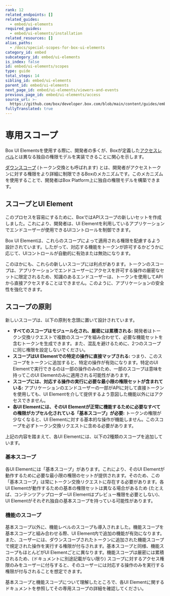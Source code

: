 ```yaml
---
rank: 12
related_endpoints: []
related_guides:
  - embed/ui-elements
required_guides:
  - embed/ui-elements/installation
related_resources: []
alias_paths:
  - /docs/special-scopes-for-box-ui-elements
category_id: embed
subcategory_id: embed/ui-elements
is_index: false
id: embed/ui-elements/scopes
type: guide
total_steps: 14
sibling_id: embed/ui-elements
parent_id: embed/ui-elements
next_page_id: embed/ui-elements/viewers-and-events
previous_page_id: embed/ui-elements/access
source_url: >-
  https://github.com/box/developer.box.com/blob/main/content/guides/embed/ui-elements/scopes.md
fullyTranslated: true
---
```

# 専用スコープ

Box UI Elementsを使用する際に、開発者の多くが、Boxが定義した[アクセスレベル][acl]とは異なる独自の権限モデルを実装できることに関心を示します。

[ダウンスコープ][downscoping] (トークン交換とも呼ばれます) とは、開発者がアクセストークンに対する権限をより詳細に制限できるBoxのメカニズムです。このメカニズムを使用することで、開発者はBox Platform上に独自の権限モデルを構築できます。

## スコープとUI Element

このプロセスを容易にするために、BoxではAPIスコープの新しいセットを作成しました。これにより、開発者は、UI Elementを利用しているアプリケーションでエンドユーザーが使用できるUIコントロールを制御できます。

Box UI Elementは、これらのスコープによって適用される権限を配慮するよう設計されています。したがって、対応する機能をトークンが許可するかどうかに応じて、UIコントロールが自動的に有効または無効になります。

このほかにも、これらの新しいスコープには利点があります。トークンのスコープは、アプリケーションでエンドユーザーにアクセスを許可する操作の厳密なセットに限定されるため、知識のあるエンドユーザーは、トークンを使用してAPIから直接アクセスすることはできません。このように、アプリケーションの安全性を強化できます。

## スコープの原則

新しいスコープは、以下の原則を念頭に置いて設計されています。

* **すべてのスコープはモジュール化され、厳密には累積される:** 開発者はトークン交換リクエストで複数のスコープを組み合わせて、必要な機能セットを含むトークンを生成できます。また、混乱を避けるために、2つのスコープに同じ権限を設定しないでください。
* **スコープはUI Elementでの特定の操作に直接マップされる:** つまり、このスコープをトークンに追加すると、特定の操作が有効になります。特定のUI Elementで実行できるのは一部の操作のみのため、一部のスコープは意味を持ってこのUI Elementのみに適用される可能性があります。
* **スコープには、対応する操作の実行に必要な最小限の権限セットが含まれている:** アプリケーションのエンドユーザーの一部がAPIに対して直接トークンを使用しても、UI Elementを介して提供するよう意図した機能以外にはアクセスできません。
* **各UI Elementには、そのUI Elementが正常に機能するために必要なすべての権限がカプセル化されている「基本スコープ」が必要:** トークンの権限が少なくなると、UI Elementに対する基本的な操作が機能しません。このスコープを必ずトークン交換リクエストに含める必要があります。

上記の内容を踏まえて、各UI Elementには、以下の2種類のスコープを追加しています。

### 基本スコープ

各UI Elementには「基本スコープ」があります。これにより、そのUI Elementが動作するために必要な最小限の権限のセットが提供されます。そのため、この「基本スコープ」は常にトークン交換リクエストに存在する必要があります。各UI Elementが動作するための基本の権限セットは異なる場合があるため (たとえば、コンテンツアップローダーUI Elementはプレビュー権限を必要としない)、UI Elementがそれぞれ独自の基本スコープを持っている可能性があります。

### 機能のスコープ

基本スコープ以外に、機能レベルのスコープも導入されました。機能スコープを基本スコープと組み合わせる際、UI Element内で追加の機能が有効になります。また、ユーザーには、ダウンスコープされたトークンに追加された機能スコープで規定された操作を実行する権限が付与されます。基本スコープと同様、機能スコープもほとんどがUI Elementごとに異なります。機能スコープは厳密には累積されるため、(ドキュメントに別途記載がない限り) スコープに対するアクセス権限のみをユーザーに付与すると、そのユーザーには対応する操作のみを実行する権限が付与されることを想定できます。

基本スコープと機能スコープについて理解したところで、各UI Elementに関するドキュメントを参照してその専用スコープの詳細を確認してください。

<!-- i18n-enable localize-links -->

[acl]: https://support.box.com/hc/ja/articles/360044196413-コラボレータの権限レベルについて

<!-- i18n-disable localize-links -->

[downscoping]: g://authentication/tokens/downscope

